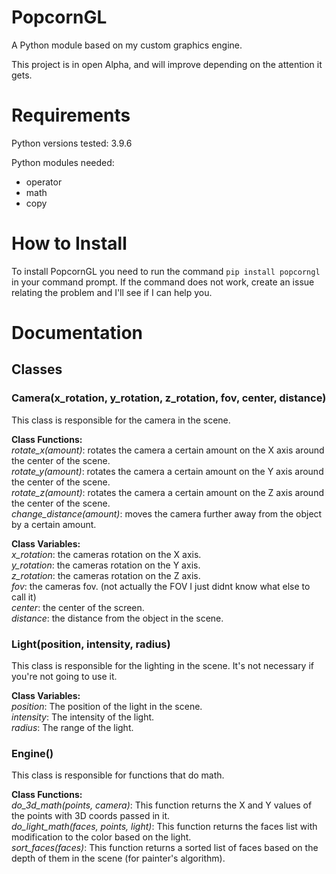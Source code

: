 # PopcornGL
A Python module based on my custom graphics engine.

This project is in open Alpha, and will improve depending on the attention it gets.

# Requirements
Python versions tested: 3.9.6

Python modules needed:
 - operator
 - math
 - copy

# How to Install
To install PopcornGL you need to run the command `pip install popcorngl` in your command prompt. If the command does not work, create an issue relating the problem and I'll see if I can help you.

# Documentation
## Classes
### Camera(x_rotation, y_rotation, z_rotation, fov, center, distance)
This class is responsible for the camera in the scene.

**Class Functions:**  
*rotate_x(amount)*: rotates the camera a certain amount on the X axis around the center of the scene.  
*rotate_y(amount)*: rotates the camera a certain amount on the Y axis around the center of the scene.  
*rotate_z(amount)*: rotates the camera a certain amount on the Z axis around the center of the scene.  
*change_distance(amount)*: moves the camera further away from the object by a certain amount.  

**Class Variables:**  
*x_rotation*: the cameras rotation on the X axis.  
*y_rotation*: the cameras rotation on the Y axis.  
*z_rotation*: the cameras rotation on the Z axis.  
*fov*: the cameras fov. (not actually the FOV I just didnt know what else to call it)  
*center*: the center of the screen.  
*distance*: the distance from the object in the scene.  

### Light(position, intensity, radius)
This class is responsible for the lighting in the scene. It's not necessary if you're not going to use it.

**Class Variables:**  
*position*: The position of the light in the scene.  
*intensity*: The intensity of the light.  
*radius*: The range of the light.  

### Engine()
This class is responsible for functions that do math.

**Class Functions:**  
*do_3d_math(points, camera)*: This function returns the X and Y values of the points with 3D coords passed in it.  
*do_light_math(faces, points, light)*: This function returns the faces list with modification to the color based on the light.  
*sort_faces(faces)*: This function returns a sorted list of faces based on the depth of them in the scene (for painter's algorithm).
